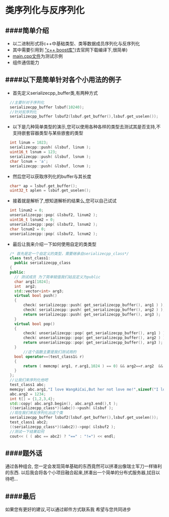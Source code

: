 类序列化与反序列化
==========================================



####简单介绍
------------------------------------------
* 以二进制形式将c++中基础类型、类等数据成员序列化与反序列化
* 其中需要引用到 ["c++ boost库"](http://www.boost.org/)(去官网下载编译下,很简单)
* [main.cpp文件](https://github.com/NingLeixueR/serializecpp/blob/master/src/main.cpp)为测试示例
* 组件通信能力


####以下是简单针对各个小用法的例子
------------------------------------------
* 首先定义serializecpp_buffer类,有两种方式
```cpp
  //主要针对于序列化
  serializecpp_buffer lsbuf(10240);
  //针对反序列化
  serializecpp_buffer lsbuf2(lsbuf.get_buffer(),lsbuf.get_uselen());
```
* 以下是几种简单类型的演示,您可以使用各种各样的类型去测试其是否支持,不支持嵌套容器类型与某些嵌套的类型
```cpp
  int linum = 1023;
  serializecpp::push( &lsbuf, linum );
  uint16_t lsnum = 123;
  serializecpp::push( &lsbuf, lsnum );
  char lcnum = 'a';
  serializecpp::push( &lsbuf, lcnum );
```
* 然后您可以获取序列化的buffer与其长度
```cpp
  char* ap = lsbuf.get_buffer();
  uint32_t aplen = lsbuf.get_uselen();
```
* 接着就是解析了,想知道解析的结果么,您可以自己试试
```cpp
  int linum2 = 0;
  unserializecpp::pop( &lsbuf2, linum2 );
  uint16_t lsnum2 = 0;
  unserializecpp::pop( &lsbuf2, lsnum2 );
  char lcnum2 = 0;
  unserializecpp::pop( &lsbuf2, lcnum2 );
```
* 最后让我来介绍一下如何使用自定的类类型
```cpp
  /* 首先是定一个自定义的类型，需要继承自serializecpp_class*/
  class test_class1:
  	public serializecpp_class
  {
  public:
    // 测试成员 为了简单赋值我们姑且定义为public
  	char arg1[1024];
  	int  arg2;
  	std::vector<int> arg3;
  	virtual bool push()
  	{
  		check( serializecpp::push( get_serializecpp_buffer(), arg1 ) );
  		check( serializecpp::push( get_serializecpp_buffer(), arg2 ) );
  		return serializecpp::push( get_serializecpp_buffer(), arg3 );
  	}
  	virtual bool pop()
  	{
  		check( unserializecpp::pop( get_serializecpp_buffer(), arg1 ) );
  		check( unserializecpp::pop( get_serializecpp_buffer(), arg2 ) );
  		return unserializecpp::pop( get_serializecpp_buffer(), arg3 );
  	}
        //这个函数主要是我们测试用的
  	bool operator==(test_class1& r)
  	{
  		return ( memcmp( arg1, r.arg1,1024 ) == 0) && arg2==r.arg2  && arg3==r.arg3;
  	}
  };
  //让我们来序列化他吧
  test_class1 abc;
  memcpy( abc.arg1,"I love WangAiCai,But her not love me!",sizeof("I love WangAiCai,But her not love me!")+1 );
  abc.arg2 = 1234;
  int t[] = {1,2,3,4};
  std::copy( abc.arg3.begin(), abc.arg3.end(),t );
  ((serializecpp_class*)(&abc))->push( &lsbuf );
  //现在我们来反序列化出这个类
  serializecpp_buffer lsbuf2(lsbuf.get_buffer(),lsbuf.get_uselen());
  test_class1 abc2;
  ((serializecpp_class*)(&abc2))->pop( &lsbuf2 );
  //测试一下结果如何
  cout<< ( ( abc == abc2) ? "==" : "!=") << endl;
```


####题外话
------------------------------------------
通过各种组合,
您一定会发现简单基础的东西竟然可以拼凑出像瑞士军刀一样锋利的东西.
以后我会将各个小项目融合起来,拼凑出一个简单的分布式服务器,拭目以待吧...


####最后
------------------------------------------
如果您有更好的建议,可以通过邮件方式联系我
希望与您共同进步
